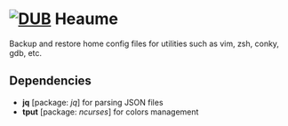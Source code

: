 [![DUB](https://img.shields.io/dub/l/vibe-d.svg?maxAge=2592000)](./LICENSE.md)
Heaume
======

Backup and restore home config files for utilities such as vim, zsh, conky, gdb, etc.

Dependencies
------------

* **jq** [package: *jq*] for parsing JSON files
* **tput** [package: *ncurses*] for colors management

